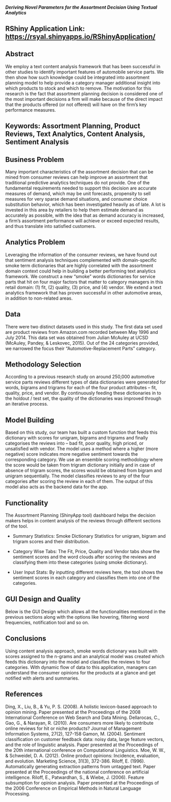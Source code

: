 ##### Deriving Novel Parameters for the Assortment Decision Using Textual Analytics #####

## RShiny Application Link: https://rsyal.shinyapps.io/RShinyApplication/

## Abstract
We employ a text content analysis framework that has been successful in other studies to identify important features of automobile service parts. We then show how such knowledge could be integrated into assortment planning model to help provide a category manager additional insight into which products to stock and which to remove. The motivation for this research is the fact that assortment planning decision is considered one of the most important decisions a firm will make because of the direct impact that the products offered (or not offered) will have on the firm’s key performance measures.

## Keywords:  Assortment Planning, Product Reviews, Text Analytics, Content Analysis, Sentiment Analysis

## Business Problem
Many important characteristics of the assortment decision that can be mined from consumer reviews can help improve an assortment that traditional predictive analytics techniques do not provide. One of the fundamental requirements needed to support this decision are accurate measures of demand, which may be unit forecasts, propensity to sell measures for very sparse demand situations, and consumer choice substitution behavior, which has been investigated heavily as of late. A lot is invested in this area by retailers to help them estimate demand as accurately as possible, with the idea that as demand accuracy is increased, a firm’s assortment performance will achieve or exceed expected results, and thus translate into satisfied customers.

## Analytics Problem
Leveraging the information of the consumer reviews, we have found out that sentiment analysis techniques complemented with domain-specific smoke term dictionaries that are highly correlated with the assortment domain context could help in building a better performing text analytics framework. We construct a new “smoke” words dictionaries for service parts that hit on four major factors that matter to category managers in this retail domain: (1) fit, (2) quality, (3) price, and (4) vendor. We extend a text analytics framework that has proven successful in other automotive areas, in addition to non-related areas.

## Data
There were two distinct datasets used in this study. The first data set used are product reviews from Amazon.com recorded between May 1996 and July 2014. This data set was obtained from Julian McAuley at UCSD (McAuley, Pandey, & Leskovec, 2015). Out of the 24 categories provided, we narrowed the focus their “Automotive-Replacement Parts” category.

## Methodology Selection
According to a previous research study on around 250,000 automotive service parts reviews different types of data dictionaries were generated for words, bigrams and trigrams for each of the four product attributes – fit, quality, price, and vendor. By continuously feeding these dictionaries in to the holdout / test set, the quality of the dictionaries was improved through an iterative process.


## Model Building
Based on this study, our team has built a custom function that feeds this dictionary with scores for unigram, bigrams and trigrams and finally categorises the reviews into – bad fit, poor quality, high priced, or unsatisfied with vendor. The model uses a method where a higher (more negative) score indicates more negative sentiment towards the corresponding category. We use an ensemble scoring methodology where the score would be taken from trigram dictionary initially and in case of absence of trigram scores, the scores would be obtained from bigram and unigram sequentially. The model classifies reviews to any of the four categories after scoring the review in each of them. The output of this model also acts as the backend data for the app.

## Functionality
The Assortment Planning (ShinyApp tool) dashboard helps the decision makers helps in content analysis of the reviews through different sections of the tool.

- Summary Statistics: Smoke Dictionary Statistics for unigram, bigram and trigram scores and their distribution.

- Category Wise Tabs: The Fit, Price, Quality and Vendor tabs show the sentiment scores and the word clouds after scoring the reviews and classifying them into these categories (using smoke dictionary).

- User Input Stats: By inputting different reviews here, the tool shows the sentiment scores in each category and classifies them into one of the categories.

## GUI Design and Quality
Below is the GUI Design which allows all the functionalities mentioned in the previous sections along with the options like hovering, filtering word frequencies, notification tool and so on.

## Conclusions
Using content analysis approach, smoke words dictionary was built with scores assigned to the n-grams and an analytical model was created which feeds this dictionary into the model and classifies the reviews to four categories. With dynamic flow of data to this application, managers can understand the consumer opinions for the products at a glance and get notified with alerts and summaries.

## References
Ding, X., Liu, B., & Yu, P. S. (2008). A holistic lexicon-based approach to opinion mining. Paper presented at the Proceedings of the 2008 International Conference on Web Search and Data Mining.
Dellarocas, C., Gao, G., & Narayan, R. (2010). Are consumers more likely to contribute online reviews for hit or niche products? Journal of Management Information Systems, 27(2), 127-158
Gamon, M. (2004). Sentiment classification on customer feedback data: noisy data, large feature vectors, and the role of linguistic analysis. Paper presented at the Proceedings of the 20th international conference on Computational Linguistics.
Moe, W. W., & Schweidel, D. A. (2012). Online product opinions: Incidence, evaluation, and evolution. Marketing Science, 31(3), 372-386. 
Riloff, E. (1996). Automatically generating extraction patterns from untagged text. Paper presented at the Proceedings of the national conference on artificial intelligence.
Riloff, E., Patwardhan, S., & Wiebe, J. (2006). Feature subsumption for opinion analysis. Paper presented at the Proceedings of the 2006 Conference on Empirical Methods in Natural Language Processing.
